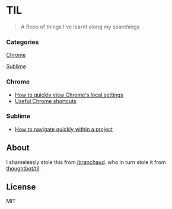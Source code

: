 # TIL

> A Repo of things I've learnt along my searchings

### Categories

[Chrome](#chrome)

[Sublime](#sublime)

### Chrome

- [How to quickly view Chrome's local settings](Chrome/chrome-local-state.md)
- [Useful Chrome shortcuts](Chrome/chrome-shortcuts.md)

### Sublime

- [How to navigate quickly within a project](sublime/navigate-quickly.md)

## About

I shamelessly stole this from [jbranchaud](https://github.com/jbranchaud/til/blob/master/README.md#clojure). who in turn stole it from [thoughtbot/til](https://github.com/thoughtbot/til).

## License

MIT
